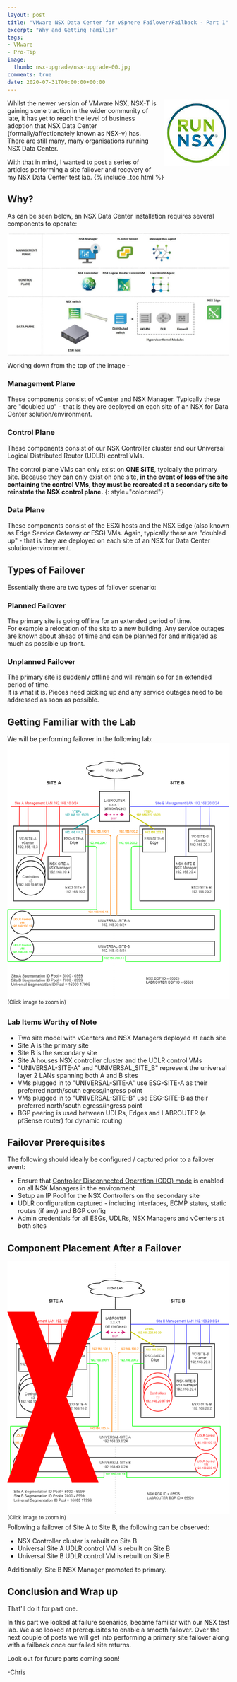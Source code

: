 ```yaml
---
layout: post
title: "VMware NSX Data Center for vSphere Failover/Failback - Part 1" 
excerpt: "Why and Getting Familiar"
tags: 
- VMware
- Pro-Tip
image:
  thumb: nsx-upgrade/nsx-upgrade-00.jpg
comments: true
date: 2020-07-31T00:00:00+00:00
---
```

<img style="float: right; margin: 0px 0px 10px 10px;" alt="NSX" src="/images/nsx-upgrade/nsx-upgrade-00.jpg">

Whilst the newer version of VMware NSX, NSX-T is gaining some traction in the wider community of late, it has yet to reach the level of business adoption that NSX Data Center (formally/affectionately known as NSX-v) has. There are still many, many organisations running NSX Data Center.

With that in mind, I wanted to post a series of articles performing a site failover and recovery of my NSX Data Center test lab.
{% include _toc.html %}
## Why?
As can be seen below, an NSX Data Center installation requires several components to operate:

<img style="display: block; margin-left: auto; margin-right: auto;" alt="NSX Components" src="/images/nsx-data-center-failover-pt1/nsx-data-center-failover-00.jpg">

Working down from the top of the image -
### Management Plane
These components consist of vCenter and NSX Manager. Typically these are "doubled up" - that is they are deployed on each site of an NSX for Data Center solution/environment.

### Control Plane
These components consist of our NSX Controller cluster and our Universal Logical Distributed Router (UDLR) control VMs. 

The control plane VMs can only exist on **ONE SITE**, typically the primary site. Because they can only exist on one site, **in the event of loss of the site containing the control VMs, they must be recreated at a secondary site to reinstate the NSX control plane.** 
{: style="color:red"}

### Data Plane 
These components consist of the ESXi hosts and the NSX Edge (also known as Edge Service Gateway or ESG) VMs. Again, typically these are "doubled up" - that is they are deployed on each site of an NSX for Data Center solution/environment.

## Types of Failover
Essentially there are two types of failover scenario:

### Planned Failover
The primary site is going offline for an extended period of time.<br>
For example a relocation of the site to a new building. Any service outages are known about ahead of time and can be planned for and mitigated as much as possible up front.

### Unplanned Failover
The primary site is suddenly offline and will remain so for an extended period of time.<br>
It is what it is. Pieces need picking up and any service outages need to be addressed as soon as possible.

## Getting Familiar with the Lab
We will be performing failover in the following lab:
<a target="_blank" href="/images/nsx-data-center-failover-pt1/nsx-data-center-failover-01.png"><img style="display:block;" src="/images/nsx-data-center-failover-pt1/nsx-data-center-failover-01.png" alt="NSX Test Lab"/></a><sup>(Click image to zoom in)</sup>
### Lab Items Worthy of Note
- Two site model with vCenters and NSX Managers deployed at each site
- Site A is the primary site
- Site B is the secondary site
- Site A houses NSX controller cluster and the UDLR control VMs
- "UNIVERSAL-SITE-A" and "UNIVERSAL_SITE_B" represent the universal layer 2 LANs spanning both A and B sites
- VMs plugged in to "UNIVERSAL-SITE-A" use ESG-SITE-A as their preferred north/south egress/ingress point
- VMs plugged in to "UNIVERSAL-SITE-B" use ESG-SITE-B as their preferred north/south egress/ingress point
- BGP peering is used between UDLRs, Edges and LABROUTER (a pfSense router) for dynamic routing

## Failover Prerequisites
The following should ideally be configured / captured prior to a failover event:
- Ensure that [Controller Disconnected Operation (CDO) mode](https://docs.vmware.com/en/VMware-NSX-Data-Center-for-vSphere/6.4/com.vmware.nsx.admin.doc/GUID-9302DCCA-12E9-409D-858E-110A91639A69.html) is enabled on all NSX Managers in the environment
- Setup an IP Pool for the NSX Controllers on the secondary site
- UDLR configuration captured - including interfaces, ECMP status, static routes (if any) and BGP config
- Admin credentials for all ESGs, UDLRs, NSX Managers and vCenters at both sites

## Component Placement After a Failover
<a target="_blank" href="/images/nsx-data-center-failover-pt1/nsx-data-center-failover-02.png"><img style="display:block;" src="/images/nsx-data-center-failover-pt1/nsx-data-center-failover-02.png" alt="Site A Failed"/></a><sup>(Click image to zoom in)</sup><br>
Following a failover of Site A to Site B, the following can be observed:
- NSX Controller cluster is rebuilt on Site B 
- Universal Site A UDLR control VM is rebuilt on Site B
- Universal Site B UDLR control VM is rebuilt on Site B

Additionally, Site B NSX Manager promoted to primary.

## Conclusion and Wrap up
That'll do it for part one.

In this part we looked at failure scenarios, became familiar with our NSX test lab. We also looked at prerequisites to enable a smooth failover. Over the next couple of posts we will get into performing a primary site failover along with a failback once our failed site returns. 

Look out for future parts coming soon!

-Chris